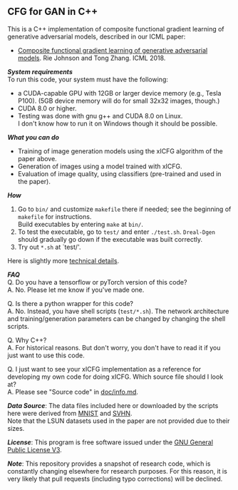 ## CFG for GAN in C++
This is a C++ implementation of composite functional gradient learning of generative adversarial models, described in our ICML paper:  
* [Composite functional gradient learning of generative adversarial models](https://arxiv.org/abs/1801.06309).  Rie Johnson and Tong Zhang.  ICML 2018.  

**_System requirements_**  
To run this code, your system must have the following: 
* a CUDA-capable GPU with 12GB or larger device memory (e.g., Tesla P100). 
  (5GB device memory will do for small 32x32 images, though.) 
* CUDA 8.0 or higher. 
* Testing was done with gnu g++ and CUDA 8.0 on Linux.  
  I don't know how to run it on Windows though it should be possible.  

**_What you can do_**  
* Training of image generation models using the xICFG algorithm of the paper above.  
* Generation of images using a model trained with xICFG.   
* Evaluation of image quality, using classifiers (pre-trained and used in the paper). 

**_How_**  
1. Go to `bin/` and customize `makefile` there if needed; see the beginning of `makefile` for instructions.  
   Build executables by entering `make` at `bin/`. 
2. To test the executable, go to `test/` and enter `./test.sh`.  `Dreal-Dgen` should gradually go down if the executable was built correctly.  
3. Try out `*.sh` at `test/'.  

Here is slightly more [technical details](doc/info.md).  

**_FAQ_**  
Q. Do you have a tensorflow or pyTorch version of this code?  
A. No.  Please let me know if you've made one.  

Q. Is there a python wrapper for this code?  
A. No.  Instead, you have shell scripts (`test/*.sh`).  The network architecture and training/generation parameters can be changed by changing the shell scripts.
  
Q. Why C++?  
A. For historical reasons.  But don't worry, you don't have to read it if you just want to use this code. 

Q. I just want to see your xICFG implementation as a reference for developing my own code for doing xICFG.  Which source file should I look at?    
A. Please see "Source code" in [doc/info.md](doc/info.md).  

 
**_Data Source_**: The data files included here or downloaded by the scripts here 
were derived from [MNIST](http://yann.lecun.com/exdb/mnist/)
and [SVHN](http://ufldl.stanford.edu/housenumbers/).  
Note that the LSUN datasets used in the paper are not provided due to their sizes.  

**_License_**: This program is free software issued under the [GNU General Public License V3](http://www.gnu.org/copyleft/gpl.html). 

**_Note_**: This repository provides a snapshot of research code, which is constantly changing elsewhere for research purposes.  For this reason, it is very likely that pull requests 
(including typo corrections) will be declined. 
